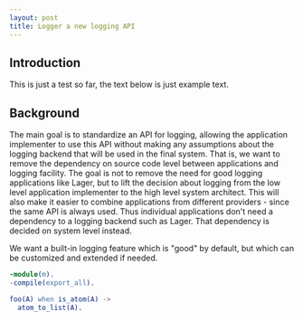 ```yaml
---
layout: post
title: Logger a new logging API
---
```


## Introduction
This is just a test so far, the text below is just example text.

## Background
The main goal is to standardize an API for logging, allowing the application implementer to use this API without
making any assumptions about the logging backend that will be used in the final system. 
That is, we want to remove the dependency on source code level between applications and logging facility. 
The goal is not to remove the need for good logging applications like Lager, 
but to lift the decision about logging from the low level application implementer to the high level system architect. 
This will also make it easier to combine applications from different providers - since the same API is always used. 
Thus individual applications don't need a dependency to a logging backend such as Lager. 
That dependency is decided on system level instead.

We want a built-in logging feature which is "good" by default, but which can be customized and extended if needed.

```erlang
-module(m).
-compile(export_all).

foo(A) when is_atom(A) ->
  atom_to_list(A).
```

